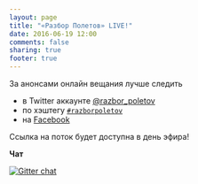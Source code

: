 ```yaml
---
layout: page
title: "«Разбор Полетов» LIVE!"
date: 2016-06-19 12:00
comments: false
sharing: true
footer: true
---
```


За анонсами онлайн вещания лучше следить 

* в Twitter аккаунте [@razbor_poletov][2]
* по хэштегу [`#razborpoletov`][3]
* на [Facebook][4]

<!-- Чтобы слушать, нажмите кнопку Play -->
<!-- http://stardust.wavestreamer.com:8062/live/;stream/1 -->
<!-- audio preload="none">
   <source src="http://shipilev.net:8000/razbor" type="audio/mp3" />
   Your browser does not support the audio tag.
</audio -->

Ссылка на поток будет доступна в день эфира!

**Чат**

[![Gitter chat](https://badges.gitter.im/gitterHQ/gitter.png)](https://gitter.im/razbor-poletov/razbor-poletov.github.com)


[1]: http://shipilev.net:8000/razbor
[2]: http://twitter.com/razbor_poletov
[3]: https://twitter.com/hashtag/razborpoletov
[4]: http://facebook.com/razborPoletovPodcast/